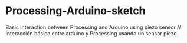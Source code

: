# Processing-Arduino-sketch
Basic interaction between Processing and Arduino using piezo sensor // Interacción básica entre arduino y Processing usando un sensor piezo

